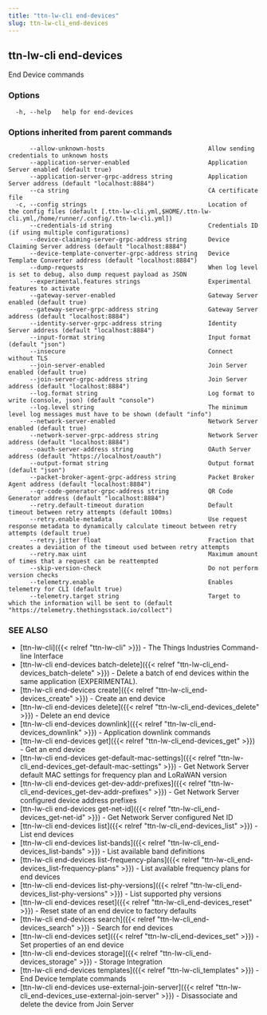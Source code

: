 ```yaml
---
title: "ttn-lw-cli end-devices"
slug: ttn-lw-cli_end-devices
---
```


## ttn-lw-cli end-devices

End Device commands

### Options

```
  -h, --help   help for end-devices
```

### Options inherited from parent commands

```
      --allow-unknown-hosts                             Allow sending credentials to unknown hosts
      --application-server-enabled                      Application Server enabled (default true)
      --application-server-grpc-address string          Application Server address (default "localhost:8884")
      --ca string                                       CA certificate file
  -c, --config strings                                  Location of the config files (default [.ttn-lw-cli.yml,$HOME/.ttn-lw-cli.yml,/home/runner/.config/.ttn-lw-cli.yml])
      --credentials-id string                           Credentials ID (if using multiple configurations)
      --device-claiming-server-grpc-address string      Device Claiming Server address (default "localhost:8884")
      --device-template-converter-grpc-address string   Device Template Converter address (default "localhost:8884")
      --dump-requests                                   When log level is set to debug, also dump request payload as JSON
      --experimental.features strings                   Experimental features to activate
      --gateway-server-enabled                          Gateway Server enabled (default true)
      --gateway-server-grpc-address string              Gateway Server address (default "localhost:8884")
      --identity-server-grpc-address string             Identity Server address (default "localhost:8884")
      --input-format string                             Input format (default "json")
      --insecure                                        Connect without TLS
      --join-server-enabled                             Join Server enabled (default true)
      --join-server-grpc-address string                 Join Server address (default "localhost:8884")
      --log.format string                               Log format to write (console, json) (default "console")
      --log.level string                                The minimum level log messages must have to be shown (default "info")
      --network-server-enabled                          Network Server enabled (default true)
      --network-server-grpc-address string              Network Server address (default "localhost:8884")
      --oauth-server-address string                     OAuth Server address (default "https://localhost/oauth")
      --output-format string                            Output format (default "json")
      --packet-broker-agent-grpc-address string         Packet Broker Agent address (default "localhost:8884")
      --qr-code-generator-grpc-address string           QR Code Generator address (default "localhost:8884")
      --retry.default-timeout duration                  Default timeout between retry attempts (default 100ms)
      --retry.enable-metadata                           Use request response metadata to dynamically calculate timeout between retry attempts (default true)
      --retry.jitter float                              Fraction that creates a deviation of the timeout used between retry attempts
      --retry.max uint                                  Maximum amount of times that a request can be reattempted
      --skip-version-check                              Do not perform version checks
      --telemetry.enable                                Enables telemetry for CLI (default true)
      --telemetry.target string                         Target to which the information will be sent to (default "https://telemetry.thethingsstack.io/collect")
```

### SEE ALSO

* [ttn-lw-cli]({{< relref "ttn-lw-cli" >}})	 - The Things Industries Command-line Interface
* [ttn-lw-cli end-devices batch-delete]({{< relref "ttn-lw-cli_end-devices_batch-delete" >}})	 - Delete a batch of end devices within the same application (EXPERIMENTAL).
* [ttn-lw-cli end-devices create]({{< relref "ttn-lw-cli_end-devices_create" >}})	 - Create an end device
* [ttn-lw-cli end-devices delete]({{< relref "ttn-lw-cli_end-devices_delete" >}})	 - Delete an end device
* [ttn-lw-cli end-devices downlink]({{< relref "ttn-lw-cli_end-devices_downlink" >}})	 - Application downlink commands
* [ttn-lw-cli end-devices get]({{< relref "ttn-lw-cli_end-devices_get" >}})	 - Get an end device
* [ttn-lw-cli end-devices get-default-mac-settings]({{< relref "ttn-lw-cli_end-devices_get-default-mac-settings" >}})	 - Get Network Server default MAC settings for frequency plan and LoRaWAN version
* [ttn-lw-cli end-devices get-dev-addr-prefixes]({{< relref "ttn-lw-cli_end-devices_get-dev-addr-prefixes" >}})	 - Get Network Server configured device address prefixes
* [ttn-lw-cli end-devices get-net-id]({{< relref "ttn-lw-cli_end-devices_get-net-id" >}})	 - Get Network Server configured Net ID
* [ttn-lw-cli end-devices list]({{< relref "ttn-lw-cli_end-devices_list" >}})	 - List end devices
* [ttn-lw-cli end-devices list-bands]({{< relref "ttn-lw-cli_end-devices_list-bands" >}})	 - List available band definitions
* [ttn-lw-cli end-devices list-frequency-plans]({{< relref "ttn-lw-cli_end-devices_list-frequency-plans" >}})	 - List available frequency plans for end devices
* [ttn-lw-cli end-devices list-phy-versions]({{< relref "ttn-lw-cli_end-devices_list-phy-versions" >}})	 - List supported phy versions
* [ttn-lw-cli end-devices reset]({{< relref "ttn-lw-cli_end-devices_reset" >}})	 - Reset state of an end device to factory defaults
* [ttn-lw-cli end-devices search]({{< relref "ttn-lw-cli_end-devices_search" >}})	 - Search for end devices
* [ttn-lw-cli end-devices set]({{< relref "ttn-lw-cli_end-devices_set" >}})	 - Set properties of an end device
* [ttn-lw-cli end-devices storage]({{< relref "ttn-lw-cli_end-devices_storage" >}})	 - Storage Integration
* [ttn-lw-cli end-devices templates]({{< relref "ttn-lw-cli_templates" >}})	 - End Device template commands
* [ttn-lw-cli end-devices use-external-join-server]({{< relref "ttn-lw-cli_end-devices_use-external-join-server" >}})	 - Disassociate and delete the device from Join Server

